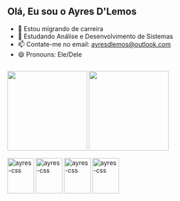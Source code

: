 ## Olá, Eu sou o Ayres D'Lemos

- 🔭 Estou migrando de carreira 
- 🌱 Estudando Análise e Desenvolvimento de Sistemas
- 📫 Contate-me no email: ayresdlemos@outlook.com
- 😄 Pronouns: Ele/Dele
##
<picture>
  <source
    srcset="https://github-readme-stats.vercel.app/api?username=ayresdlemos&show_icons=true&theme=dark"
    media="(prefers-color-scheme: dark)"
  />
  <source
    srcset="https://github-readme-stats.vercel.app/api?username=ayresdlemos&show_icons=true"
    media="(prefers-color-scheme: light), (prefers-color-scheme: no-preference)"
  />
  <img height=180 align="center" src="https://github-readme-stats.vercel.app/api?username=ayresdlemos&show_icons=true" />
</picture>
<a href="https://github.com/ayresdlemos">
  <img height=180 align="center" src="https://github-readme-stats.vercel.app/api/top-langs?username=ayresdlemos&layout=compact&langs_count=8&card_width=30&theme=dark" />
</a>

<div style="display: inline_block"><br> 
<img align="center" alt="ayres-css" height="80" width="60" src="https://cdn.jsdelivr.net/gh/devicons/devicon@latest/icons/css3/css3-plain-wordmark.svg" />
<img align="center" alt="ayres-css" height="80" width="60" src="https://cdn.jsdelivr.net/gh/devicons/devicon@latest/icons/html5/html5-plain-wordmark.svg" />
<img align="center" alt="ayres-css" height="80" width="60" src="https://cdn.jsdelivr.net/gh/devicons/devicon@latest/icons/javascript/javascript-plain.svg" />
<img align="center" alt="ayres-css" height="80" width="60" src="https://cdn.jsdelivr.net/gh/devicons/devicon@latest/icons/python/python-original.svg" />     
</div>
